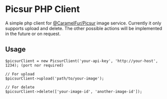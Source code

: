 # Picsur PHP Client

A simple php client for [@CaramelFur/Picsur](https://github.com/CaramelFur/Picsur) image service. Currently it only supports upload and delete.
The other possible actions will be implemented in the future or on request.

## Usage

```
$picsurClient = new PicsurClient('your-api-key', 'http://your-host', 1234); (port nor required)

// For upload
$picsurClient->upload('path/to/your-image');

// For delete
$picsurClient->delete(['your-image-id', 'another-image-id']);
```
